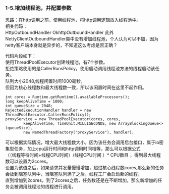 ### 1-5.增加线程池，并配置参数
思路：在http调用之前，使用线程池，将http调用逻辑放入线程池中。  
相关代码：  
HttpOutboundHandler
OkhttpOutboundHandler
此外
NettyClientOutboundHandler类中没有增加线程池，个人认为可以不加，因为netty客户端本身就是异步的，不知道这么考虑是否正确？    

代码片段如下：  
使用ThreadPoolExecutor创建线程池，有7个参数。  
拒绝策略使用的是CallerRunsPolicy，使用启动调用线程池方法的线程启动该任务。  
队列大小2048,线程闲置时间1000毫秒，  
但因为核心线程数和最大线程数一致，所以该闲置时间在这里不起作用。  
```
int cores = Runtime.getRuntime().availableProcessors();
long keepAliveTime = 1000;
int queueSize = 2048;
RejectedExecutionHandler handler = new ThreadPoolExecutor.CallerRunsPolicy();
proxyService = new ThreadPoolExecutor(cores, cores,
        keepAliveTime, TimeUnit.MILLISECONDS, new ArrayBlockingQueue<>(queueSize),
        new NamedThreadFactory("proxyService"), handler);
```

可以根据实际情况，增大最大线程数大小，因为该任务会调用后台接口，属于io密集型任务，加上cpu运行时间和http调用时间相等，那么可以根据公式  
（（线程等待时间+线程CPU时间）/线程CPU时间 ）* CPU数目  ，得到最大线程数可以设置为2cores。  
设置为该值之后，如果请求并发量慢慢增加，超过核心线程数cores,那么新的任务会放到阻塞队列中，当阻塞队列满了之后，线程工厂会启动新的线程，  
直到增加到2cores，到了2cores之后，任务数还是在不断增加，那么新增加的任务会被调用线程池的线程进行调用。  


